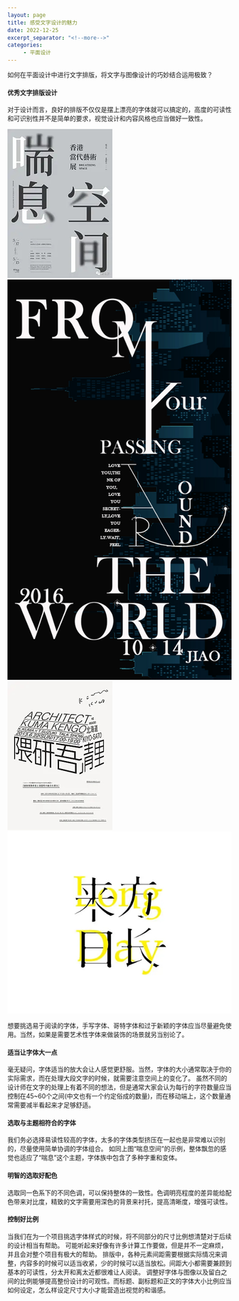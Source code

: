 ```yaml
---
layout: page
title: 感受文字设计的魅力
date: 2022-12-25
excerpt_separator: "<!--more-->"
categories:
     - 平面设计
---
```


如何在平面设计中进行文字排版，将文字与图像设计的巧妙结合运用极致？

<!--more-->

#### 优秀文字排版设计
对于设计而言，良好的排版不仅仅是摆上漂亮的字体就可以搞定的，高度的可读性和可识别性并不是简单的要求，视觉设计和内容风格也应当做好一致性。


![](assets/images/pmsj/breath.jpg)
![](assets/images/pmsj/black.jpg)
![](assets/images/pmsj/kuma.jpg)
![](assets/images/pmsj/longday.jpg)

想要挑选易于阅读的字体，手写字体、哥特字体和过于新颖的字体应当尽量避免使用。当然，如果是需要艺术性字体来做装饰的场景就另当别论了。

#### 适当让字体大一点

毫无疑问，字体适当的放大会让人感觉更舒服。当然，字体的大小通常取决于你的实际需求，而在处理大段文字的时候，就需要注意空间上的变化了。
虽然不同的设计师在文字的处理上有着不同的想法，但是通常大家会认为每行的字符数量应当控制在45~60个之间(中文也有一个约定俗成的数量)，而在移动端上，这个数量通常需要减半看起来才足够舒适。

#### 选取与主题相符合的字体

我们务必选择易读性较高的字体，太多的字体类型挤压在一起也是非常难以识别的，尽量使用简单协调的字体组合。
如同上图“喘息空间”的示例，整体飘忽的感觉也适应了“喘息”这个主题，字体族中包含了多种字重和变体。

#### 明智的选取好配色

选取同一色系下的不同色调，可以保持整体的一致性。色调明亮程度的差异能给配色带来对比度，精致的文字需要用深色的背景来衬托，提高清晰度，增强可读性。

#### 控制好比例

当我们在为一个项目挑选字体样式的时候，将不同部分的尺寸比例想清楚对于后续的设计相当有帮助。
可能听起来好像有许多计算工作要做，但是并不一定麻烦，并且会对整个项目有极大的帮助。
排版中，各种元素间距需要根据实际情况来调整，内容多的时候可以适当收紧，少的时候可以适当放松。间距大小都需要兼顾到基本的可读性，分太开和离太近都很难让人阅读。
调整好字体与图像以及留白之间的比例能够提高整份设计的可观性。而标题、副标题和正文的字体大小比例应当如何设定，怎么样设定尺寸大小才能营造出视觉的和谐感。
